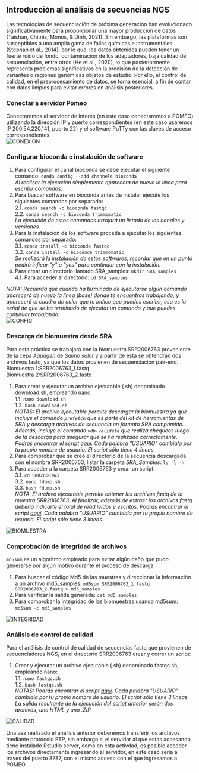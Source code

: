## **Introducción al análisis de secuencias NGS**  
Las tecnologías de secuenciación de próxima generación han evolucionado significativamente para proporcionar una mayor producción de datos (Taishan, Chitnis, Monos, & Dinh, 2021). Sin embargo, las plataformas son susceptibles a una amplia gama de fallas químicas e instrumentales (Stephan et al., 2014), por lo que, los datos obtenidos pueden tener un fuerte ruido de fondo, contaminación de los adaptadores, baja calidad de secuenciación, entre otros (He et al., 2020), lo que posteriormente representa problemas significativos en la precisión de la detección de variantes o regiones genómicas objetos de estudio. Por ello, el control de calidad, en el preprocesamiento de datos, se torna esencial, a fin de contar con datos limpios para evitar errores en análisis posteriores.  

### **Conectar a servidor Pomeo**  
Conectaremos al servidor de interés (en este caso conectaremos a POMEO) utilizando la dirección IP y puerto correspondientes (en este caso usaremos IP 200.54.220.141, puerto 22) y el software PuTTy con las claves de acceso correspondientes.  
![CONEXIÓN](https://user-images.githubusercontent.com/80992964/121816229-10659c80-cc40-11eb-9f8f-be799a5cb4c4.png)  


### **Configurar bioconda e instalación de software**  
1. Para configurar el canal bioconda se debe ejecutar el siguiente comando: `conda config --add channels bioconda`  
   _Al realizar la ejecución simplemente aparecera de nuevo la línea para escribir comandos._  
2. Para buscar software en bioconda antes de instalar ejecute los siguientes comandos por separado:  
  2.1. `conda search -c bioconda fastqc`  
  2.2. `conda search -c bioconda trimmomatic`  
  _La ejecución de estos comandos arrojará un listado de los canales y versiones._  
3. Para la instalación de los software proceda a ejecutar los siguientes comandos por separado:  
  3.1. `conda install -c bioconda fastqc`  
  3.2. `conda install -c bioconda trimmomatic`  
  _Se realizará la instalación de estos softwares, recordar que en un punto pedirá inficar "y" o "yes" para continuar con la instalación._
4. Para crear un directorio llamado SRA_samples: `mkdir SRA_samples`  
  4.1. Para acceder al directorio: `cd SRA_samples`  
  
  
_NOTA: Recuerda que cuando ha terminado de ejecutarse algún comando aparecerá de nuevo la línea (base) dónde te encuentras trabajando, y aparecerá el cuadro de color que te indica que puedes escribir, esa es la señal de que se ha terminado de ejecutar un comando y que puedes continuar trabajando._  
![CONFIG](https://user-images.githubusercontent.com/80992964/121818511-5117e280-cc4d-11eb-896f-17fdedb3541b.png)  


### **Descarga de biomuestra desde SRA**  
Para esta práctica se trabajará con la biomuestra SRR2006763 proveniente de la cepa _Aquagen_ de _Salmo salar_ y a partir de esta se obtendrán dos archivos fastq, ya que los datos provienen de secuenciación pair-end.  
Biomuestra 1:SRR2006763_1.fastq  
Biomuestra 2:SRR2006763_2.fastq  

1. Para crear y ejecutar un archivo ejecutable (.sh) denominado download.sh, empleando nano:  
   1.1. `nano download.sh`  
   1.2. `bash download.sh`  
 _NOTAS: El archivo ejecutable permite descargar la biomuestra ya que incluye el comando `prefetch` que es parte del kit de herramientas de SRA y descarga archivos de secuencia en formato SRA comprimido. Además, incluye el comando `vdb-validate` que realiza chequeos luego de la descarga para asegurar que se ha realizado correctamente. Podrás encontrar el script [aquí](). Cada palabra "USUARIO" cambiala por tu propio nombre de usuario. El script sólo tiene 4 líneas._  
2. Para comprobar que se creó el directorio de la secuencia descargada con el nombre SRR2006763, listar la carpeta _SRA_Samples_: `ls -l -h`  
3. Para acceder a la carpeta SRR2006763 y crear un script:  
   3.1. `cd SRR2006763`  
   3.2. `nano fdump.sh`  
   3.3. `bash fdump.sh`  
  _NOTA: El archivo ejecutable permite obtener los archivos fastq de la muestra SRR2006763. Al finalizar, además de extraer los archivos fastq debería indicarte el total de read leidos y escritos. Podrás encontrar el script [aquí](). Cada palabra "USUARIO" cambiala por tu propio nombre de usuario. El script sólo tiene 3 líneas._  


![BIOMUESTRA](https://user-images.githubusercontent.com/80992964/121818822-23339d80-cc4f-11eb-8abd-d53c8b6f5af7.png)  


### **Comprobación de integridad de archivos**  
`md5sum` es un algoritmo empleado para evitar algún daño que pudo generarse por algún motivo durante el proceso de descarga.  
1. Para buscar el código Md5 de las muestras y direccionar la información a un archivo md5_samples: `md5sum SRR2006763_1.fastq SRR2006763_2.fastq > md5_samples`  
2. Para verificar la salida generada: `cat md5_samples`  
3. Para comprobar la integridad de las biomuestras usando md5sum: `md5sum -c md5_samples`  


![INTEGRIDAD](https://user-images.githubusercontent.com/80992964/121819522-20d34280-cc53-11eb-806c-9a6978027962.png)  


### **Análisis de control de calidad**  
Para el análisis de control de calidad de secuencias fastq que provienen de secuenciadores NGS, en el directorio SRR2006763 crear y correr un script:  
1. Crear y ejecutar un archivo ejecutable (.sh) denominado fastqc.sh, empleando nano:  
   1.1. `nano fastqc.sh`  
   1.2. `bash fastqc.sh`  
 _NOTAS: Podrás encontrar el script [aquí](). Cada palabra "USUARIO" cambiala por tu propio nombre de usuario. El script sólo tiene 3 líneas. La salida resultante de la ejecución del script anterior serán dos archivos, uno HTML y uno .ZIP._  


![CALIDAD](https://user-images.githubusercontent.com/80992964/121820520-d81e8800-cc58-11eb-9134-dcdfa20152fc.png)  


Una vez realizado el análisis anterior deberemos transferir los archivos mediante protocolo FTP, sin embargo si el servidor al que estas accesando tiene instalado Rstudio server, como en esta activdad, es posible acceder los archivos directamente ingresando al servidor, en este caso sería a traves del puerto 8787, con el mismo acceso con el que ingresamos a POMEO.
